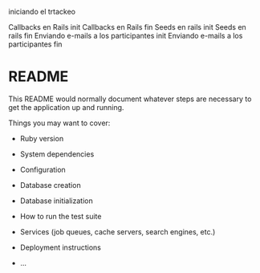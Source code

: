 iniciando el trtackeo

Callbacks en Rails init
Callbacks en Rails fin
Seeds en rails init
Seeds en rails fin
Enviando e-mails a los participantes init
Enviando e-mails a los participantes fin

# README

This README would normally document whatever steps are necessary to get the
application up and running.

Things you may want to cover:

* Ruby version

* System dependencies

* Configuration

* Database creation

* Database initialization

* How to run the test suite

* Services (job queues, cache servers, search engines, etc.)

* Deployment instructions

* ...
